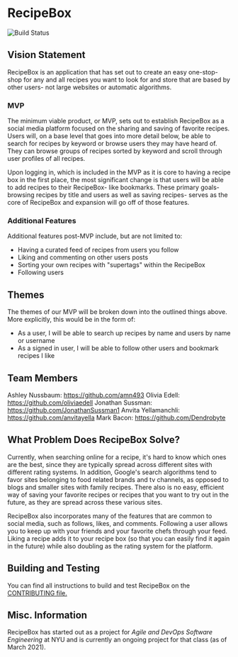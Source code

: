 # RecipeBox

![Build Status](https://github.com/agile-dev-assignments/project-setup-team-ntobo-global/actions/workflows/continuous-integration.yml/badge.svg)

## Vision Statement

RecipeBox is an application that has set out to create an easy one-stop-shop for any and all recipes you want to look for and store that are based by other users- not large websites or automatic algorithms.

### MVP

The minimum viable product, or MVP, sets out to establish RecipeBox as a social media platform focused on the sharing and saving of favorite recipes. Users will, on a base level that goes into more detail below, be able to search for recipes by keyword or browse users they may have heard of. They can browse groups of recipes sorted by keyword and scroll through user profiles of all recipes.

Upon logging in, which is included in the MVP as it is core to having a recipe box in the first place, the most significant change is that users will be able to add recipes to their RecipeBox- like bookmarks. These primary goals- browsing recipes by title and users as well as saving recipes- serves as the core of RecipeBox and expansion will go off of those features.

### Additional Features

Additional features post-MVP include, but are not limited to:

- Having a curated feed of recipes from users you follow
- Liking and commenting on other users posts
- Sorting your own recipes with "supertags" within the RecipeBox
- Following users

## Themes

The themes of our MVP will be broken down into the outlined things above. More explicitly, this would be in the form of:

- As a user, I will be able to search up recipes by name and users by name or username
- As a signed in user, I will be able to follow other users and bookmark recipes I like

## Team Members

Ashley Nussbaum: https://github.com/amn493
Olivia Edell: https://github.com/oliviaedell
Jonathan Sussman: https://github.com/JonathanSussman1
Anvita Yellamanchli: https://github.com/anvitayella
Mark Bacon: https://github.com/Dendrobyte

## What Problem Does RecipeBox Solve?

Currently, when searching online for a recipe, it's hard to know which ones are the best, since they are typically spread across different sites with different rating systems. In addition, Google's search algorithms tend to favor sites belonging to food related brands and tv channels, as opposed to blogs and smaller sites with family recipes. There also is no easy, efficient way of saving your favorite recipes or recipes that you want to try out in the future, as they are spread across these various sites.

RecipeBox also incorporates many of the features that are common to social media, such as follows, likes, and comments. Following a user allows you to keep up with your friends and your favorite chefs through your feed. Liking a recipe adds it to your recipe box (so that you can easily find it again in the future) while also doubling as the rating system for the platform.

## Building and Testing

You can find all instructions to build and test RecipeBox on the [CONTRIBUTING file.](https://github.com/agile-dev-assignments/project-setup-team-ntobo-global/blob/master/CONTRIBUTING.md)

## Misc. Information

RecipeBox has started out as a project for _Agile and DevOps Software Engineering_ at NYU and is currently an ongoing project for that class (as of March 2021).
